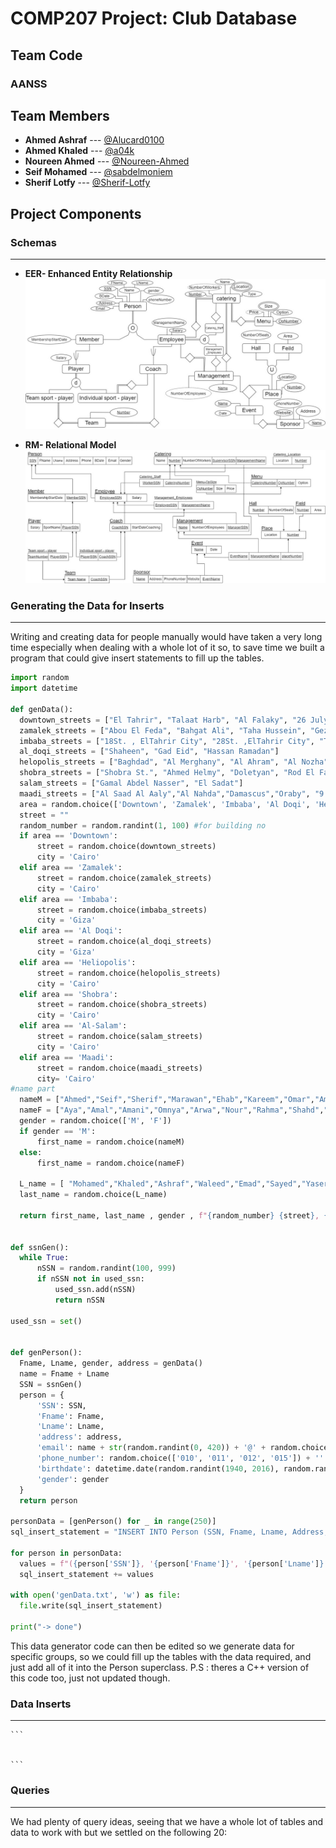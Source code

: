 # COMP207 Project: Club Database

## Team Code

### AANSS

## Team Members

- **Ahmed Ashraf** --- [@Alucard0100](https://github.com/Alucard0100)
- **Ahmed Khaled** --- [@a04k](https://github.com/a04k)
- **Noureen Ahmed** --- [@Noureen-Ahmed](https://github.com/Noureen-Ahmed)
- **Seif Mohamed** --- [@sabdelmoniem](https://github.com/sabdelmoniem)
- **Sherif Lotfy** --- [@Sherif-Lotfy](https://github.com/Sherif-Lotfy)

 ## Project Components

  ### Schemas
  ---
- **EER- Enhanced Entity Relationship**
  ![EER](./EER%2CRM%20Schemas/EER.jpeg)

- **RM- Relational Model**
  ![RM](./EER%2CRM%20Schemas/RM.jpeg)

### Generating the Data for Inserts
---
   Writing and creating data for people manually would have taken a very long time especially when dealing with a whole lot of it so, to save time we built a program that could give insert statements to fill up the tables.

  ```python
import random
import datetime

def genData():
    downtown_streets = ["El Tahrir", "Talaat Harb", "Al Falaky", "26 July St", "Champeleon", "Sherif", "Adly"]
    zamalek_streets = ["Abou El Feda", "Bahgat Ali", "Taha Hussein", "Gezira", "Hassan Sabry", "Shagaret Al Dor", "Hassan Assem", "Ahmed Heshmat", "kamal Al Tawil", "Mohammed Mazhar"]
    imbaba_streets = ["18St. , ElTahrir City", "28St. ,ElTahrir City", "Talaat Harb", "Mamdouh Salem"]
    al_doqi_streets = ["Shaheen", "Gad Eid", "Hassan Ramadan"]
    helopolis_streets = ["Baghdad", "Al Merghany", "Al Ahram", "Al Nozha", "Al Hegaz", "Salah El Din"]
    shobra_streets = ["Shobra St.", "Ahmed Helmy", "Doletyan", "Rod El Farag", "Al Teraa Al Boulakeya", "Kholousi", "Al Khamrawaya", "15 May"]
    salam_streets = ["Gamal Abdel Nasser", "El Sadat"]
    maadi_streets = ["Al Saad Al Aaly","Al Nahda","Damascus","Oraby", "9 St.","Al Kanal","151 St.", "Al Nadi"]
    area = random.choice(['Downtown', 'Zamalek', 'Imbaba', 'Al Doqi', 'Heliopolis', 'Shobra', 'Al-Salam', 'Maadi'])
    street = ""
    random_number = random.randint(1, 100) #for building no 
    if area == 'Downtown':
        street = random.choice(downtown_streets)
        city = 'Cairo'
    elif area == 'Zamalek':
        street = random.choice(zamalek_streets)
        city = 'Cairo'
    elif area == 'Imbaba':
        street = random.choice(imbaba_streets)
        city = 'Giza'
    elif area == 'Al Doqi':
        street = random.choice(al_doqi_streets)
        city = 'Giza'
    elif area == 'Heliopolis':
        street = random.choice(helopolis_streets)
        city = 'Cairo'
    elif area == 'Shobra':
        street = random.choice(shobra_streets)
        city = 'Cairo'
    elif area == 'Al-Salam':
        street = random.choice(salam_streets)
        city = 'Cairo'
    elif area == 'Maadi':
        street = random.choice(maadi_streets)
        city= 'Cairo'
  #name part
    nameM = ["Ahmed","Seif","Sherif","Marawan","Ehab","Kareem","Omar","Amr","Amir","Zeyad","Rashad","Abdallah","Abdelrahman","Ali","Wael","Mohamed","Mahmoud","Yousif","Mostafa","Adham","Ibrahim","Eyad","Abdalaziz","Haytham"]
    nameF = ["Aya","Amal","Amani","Omnya","Arwa","Nour","Rahma","Shahd","Noureen","Mariam","Nada","Esraa","Hager","Nourhan","Yasmin","Yara","Dina","Hana","Salma","Toaa","Eman"]  
    gender = random.choice(['M', 'F'])  
    if gender == 'M':
        first_name = random.choice(nameM)
    else:
        first_name = random.choice(nameF)
  
    L_name = [ "Mohamed","Khaled","Ashraf","Waleed","Emad","Sayed","Yaser","Magdy","Adel","Nader","Sobhi","Hani","Hassan","Farag","Salah","Ghanim","Khalil","Zakaria","Fawzi","Ezzat" ]
    last_name = random.choice(L_name)

    return first_name, last_name , gender , f"{random_number} {street}, {area}, {city}"


def ssnGen():
    while True:
        nSSN = random.randint(100, 999)
        if nSSN not in used_ssn:
            used_ssn.add(nSSN)
            return nSSN

used_ssn = set()


def genPerson():
    Fname, Lname, gender, address = genData()
    name = Fname + Lname
    SSN = ssnGen()
    person = {
        'SSN': SSN,
        'Fname': Fname,
        'Lname': Lname,
        'address': address,
        'email': name + str(random.randint(0, 420)) + '@' + random.choice(['gmail.com', 'hotmail.com', 'outlook.com']),
        'phone_number': random.choice(['010', '011', '012', '015']) + ''.join([str(digit) for digit in random.sample(range(10), 8)]),
        'birthdate': datetime.date(random.randint(1940, 2016), random.randint(1, 12), random.randint(1, 28)),
        'gender': gender
    }
    return person

personData = [genPerson() for _ in range(250)]
sql_insert_statement = "INSERT INTO Person (SSN, Fname, Lname, Address, PhoneNumber, Bdate, Gender, Email) VALUES\n "

for person in personData:
    values = f"({person['SSN']}, '{person['Fname']}', '{person['Lname']}', '{person['address']}', '{person['phone_number']}', '{person['birthdate']}', '{person['gender']}', '{person['email']}'),\n"
    sql_insert_statement += values

with open('genData.txt', 'w') as file:
    file.write(sql_insert_statement)

print("-> done")
```

  This data generator code can then be edited so we generate data for specific groups, so we could fill up the tables with the data required, and just add all of it into the Person superclass.
  P.S : theres a C++ version of this code too, just not updated though.

  ### Data Inserts
  ---
    ```


    ```

 ###  Queries
 ---
 We had plenty of query ideas, seeing that we have a whole lot of tables and data to work with but we settled on the following 20:

  ``` 


  ```
